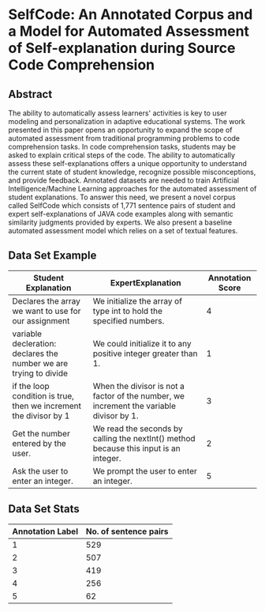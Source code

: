# SelfCode: An Annotated Corpus and a Model for Automated Assessment of Self-explanation during Source Code Comprehension

## Abstract
The ability to automatically assess learners' activities is key to user modeling and personalization in adaptive educational systems.
The work presented in this paper opens an opportunity to expand the scope of automated assessment from traditional programming problems to code comprehension tasks. 
In code comprehension tasks, students may be asked to explain critical steps of the code. The ability to automatically assess these self-explanations offers a unique 
opportunity to understand the current state of student knowledge, recognize possible misconceptions, and provide feedback. Annotated datasets are needed to train 
Artificial Intelligence/Machine Learning approaches for the automated assessment of student explanations. To answer this need, we present a novel corpus called 
SelfCode which consists of 1,771 sentence pairs of student and expert self-explanations of JAVA code examples along with semantic similarity judgments provided by 
experts. We also present a baseline automated assessment model which relies on a set of textual features.

## Data Set Example
| Student Explanation | ExpertExplanation | Annotation Score |
| --- | --- | ---|
| Declares the array we want to use for our assignment | We initialize the array of type int to hold the specified numbers. | 4 |
| variable decleration: declares the number we are trying to divide | We could initialize it to any positive integer greater than 1. | 1 |
| if the loop condition is true, then we increment the divisor by 1 | When the divisor is not a factor of the number, we increment the variable divisor by 1. | 3 |
| Get the number entered by the user. | We read the seconds by calling the nextInt() method because this input is an integer. | 2 |
| Ask the user to enter an integer. | We prompt the user to enter an integer.| 5 |

## Data Set Stats

| Annotation Label | No. of sentence pairs |
| --- | --- |
| 1 | 529 |
| 2 | 507 |
| 3 | 419 |
| 4 | 256 |
| 5 | 62 |
